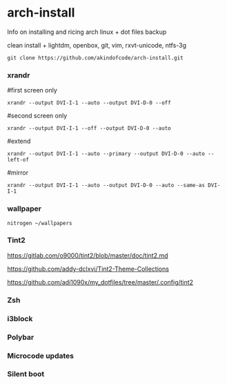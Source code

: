 # arch-install

Info on installing and ricing arch linux + dot files backup

clean install + lightdm, openbox, git, vim, rxvt-unicode, ntfs-3g

`git clone https://github.com/akindofcode/arch-install.git`

### xrandr

#first screen only

`xrandr --output DVI-I-1 --auto --output DVI-D-0 --off`

#second screen only

`xrandr --output DVI-I-1 --off --output DVI-D-0 --auto`

#extend

`xrandr --output DVI-I-1 --auto --primary --output DVI-D-0 --auto --left-of`

#mirror

`xrandr --output DVI-I-1 --auto --output DVI-D-0 --auto --same-as DVI-I-1`


### wallpaper

`nitrogen ~/wallpapers`

### Tint2

https://gitlab.com/o9000/tint2/blob/master/doc/tint2.md

https://github.com/addy-dclxvi/Tint2-Theme-Collections

https://github.com/adi1090x/my_dotfiles/tree/master/.config/tint2

### Zsh

### i3block

### Polybar

### Microcode updates

### Silent boot
